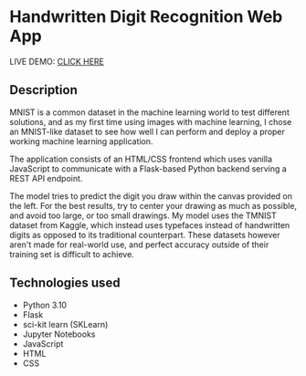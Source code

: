 # Handwritten Digit Recognition Web App

LIVE DEMO: [CLICK HERE](https://balintsipos.pythonanywhere.com/)

## Description

MNIST is a common dataset in the machine learning world to test different solutions, and as my first time using images with machine learning, I chose an MNIST-like dataset to see how well I can perform and deploy a proper working machine learning application.

The application consists of an HTML/CSS frontend which uses vanilla JavaScript to communicate with a Flask-based Python backend serving a REST API endpoint.

The model tries to predict the digit you draw within the canvas provided on the left. For the best results, try to center your drawing as much as possible, and avoid too large, or too small drawings. My model uses the TMNIST dataset from Kaggle, which instead uses typefaces instead of handwritten digits as opposed to its traditional counterpart. These datasets however aren't made for real-world use, and perfect accuracy outside of their training set is difficult to achieve. 

## Technologies used

- Python 3.10
- Flask
- sci-kit learn (SKLearn)
- Jupyter Notebooks
- JavaScript
- HTML
- CSS